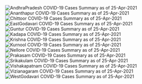 
<img src="https://deepuhub.github.io/COVID-19/GraphsGenerated/25-Apr-2021/AndhraPradesh_25-Apr-2021.jpg" alt="AndhraPradesh COVID-19 Cases Summary as of 25-Apr-2021">
 <br>										  
<img src="https://deepuhub.github.io/COVID-19/GraphsGenerated/25-Apr-2021/Ananthapur_25-Apr-2021.jpg" alt="Ananthapur COVID-19 Cases Summary as of 25-Apr-2021">
 <br>										  
<img src="https://deepuhub.github.io/COVID-19/GraphsGenerated/25-Apr-2021/Chittoor_25-Apr-2021.jpg" alt="Chittoor COVID-19 Cases Summary as of 25-Apr-2021">
 <br>										  
<img src="https://deepuhub.github.io/COVID-19/GraphsGenerated/25-Apr-2021/EastGodavari_25-Apr-2021.jpg" alt="EastGodavari COVID-19 Cases Summary as of 25-Apr-2021">
 <br>										  
<img src="https://deepuhub.github.io/COVID-19/GraphsGenerated/25-Apr-2021/Guntur_25-Apr-2021.jpg" alt="Guntur COVID-19 Cases Summary as of 25-Apr-2021">
 <br>										  
<img src="https://deepuhub.github.io/COVID-19/GraphsGenerated/25-Apr-2021/Kadapa_25-Apr-2021.jpg" alt="Kadapa COVID-19 Cases Summary as of 25-Apr-2021">
 <br>										  
<img src="https://deepuhub.github.io/COVID-19/GraphsGenerated/25-Apr-2021/Krishna_25-Apr-2021.jpg" alt="Krishna COVID-19 Cases Summary as of 25-Apr-2021">
 <br>										  
<img src="https://deepuhub.github.io/COVID-19/GraphsGenerated/25-Apr-2021/Kurnool_25-Apr-2021.jpg" alt="Kurnool COVID-19 Cases Summary as of 25-Apr-2021">
 <br>										  
<img src="https://deepuhub.github.io/COVID-19/GraphsGenerated/25-Apr-2021/Nellore_25-Apr-2021.jpg" alt="Nellore COVID-19 Cases Summary as of 25-Apr-2021">
 <br>										  
<img src="https://deepuhub.github.io/COVID-19/GraphsGenerated/25-Apr-2021/Prakasam_25-Apr-2021.jpg" alt="Prakasam COVID-19 Cases Summary as of 25-Apr-2021">
 <br>										  
<img src="https://deepuhub.github.io/COVID-19/GraphsGenerated/25-Apr-2021/Srikakulam_25-Apr-2021.jpg" alt="Srikakulam COVID-19 Cases Summary as of 25-Apr-2021">
 <br>										  
<img src="https://deepuhub.github.io/COVID-19/GraphsGenerated/25-Apr-2021/Vishakapatnam_25-Apr-2021.jpg" alt="Vishakapatnam COVID-19 Cases Summary as of 25-Apr-2021">
 <br>										  
<img src="https://deepuhub.github.io/COVID-19/GraphsGenerated/25-Apr-2021/Vizianagaram_25-Apr-2021.jpg" alt="Vizianagaram COVID-19 Cases Summary as of 25-Apr-2021">
 <br>										  
<img src="https://deepuhub.github.io/COVID-19/GraphsGenerated/25-Apr-2021/WestGodavari_25-Apr-2021.jpg" alt="WestGodavari COVID-19 Cases Summary as of 25-Apr-2021">
 <br> 